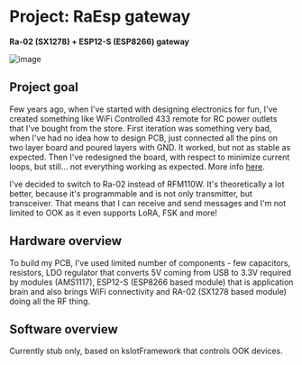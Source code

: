 # Project: RaEsp gateway
**Ra-02 (SX1278) + ESP12-S (ESP8266) gateway**

![image](https://user-images.githubusercontent.com/5003708/170980003-db36dbac-3acd-40c6-91ce-88ca44854413.png)

## Project goal
Few years ago, when I've started with designing electronics for fun, I've created something like WiFi Controlled 433 remote for RC power outlets that I've bought from the store. First iteration was something very bad, when I've had no idea how to design PCB, just connected all the pins on two layer board and poured layers with GND. It worked, but not as stable as expected. Then I've redesigned the board, with respect to minimize current loops, but still... not everything working as expected. More info  [here](https://hackaday.io/project/163833-wifi-to-433-mhz-bridge).

I've decided to switch to Ra-02 instead of RFM110W. It's theoretically a lot better, because it's programmable and is not only transmitter, but transceiver. That means that I can receive and send messages and I'm not limited to OOK as it even supports LoRA, FSK and more!

## Hardware overview
To build my PCB, I've used limited number of components - few capacitors, resistors, LDO regulator that converts 5V coming from USB to 3.3V required by modules (AMS1117), ESP12-S (ESP8266 based module) that is application brain and also brings WiFi connectivity and RA-02 (SX1278 based module) doing all the RF thing.

## Software overview
Currently stub only, based on ksIotFramework that controls OOK devices.
